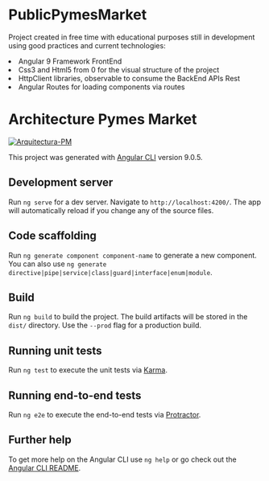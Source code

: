 # PublicPymesMarket

Project created in free time with educational purposes still in development using good practices and current technologies:
<li>Angular 9 Framework FrontEnd</li>
<li>Css3 and Html5 from 0 for the visual structure of the project</li>
<li>HttpClient libraries, observable to consume the BackEnd APIs Rest</li>
<li>Angular Routes for loading components via routes</li>

# Architecture Pymes Market
<a href="https://ibb.co/S51XsyN"><img src="https://i.ibb.co/S51XsyN/Arquitectura-PM.png" alt="Arquitectura-PM" border="0"></a>


This project was generated with [Angular CLI](https://github.com/angular/angular-cli) version 9.0.5.

## Development server

Run `ng serve` for a dev server. Navigate to `http://localhost:4200/`. The app will automatically reload if you change any of the source files.

## Code scaffolding

Run `ng generate component component-name` to generate a new component. You can also use `ng generate directive|pipe|service|class|guard|interface|enum|module`.

## Build

Run `ng build` to build the project. The build artifacts will be stored in the `dist/` directory. Use the `--prod` flag for a production build.

## Running unit tests

Run `ng test` to execute the unit tests via [Karma](https://karma-runner.github.io).

## Running end-to-end tests

Run `ng e2e` to execute the end-to-end tests via [Protractor](http://www.protractortest.org/).

## Further help

To get more help on the Angular CLI use `ng help` or go check out the [Angular CLI README](https://github.com/angular/angular-cli/blob/master/README.md).
